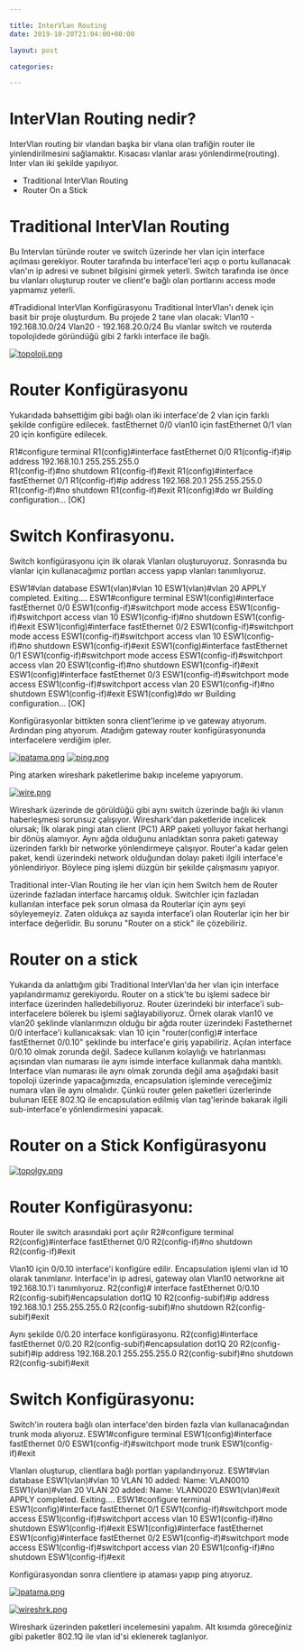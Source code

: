 ```yaml
---

title: InterVlan Routing 
date: 2019-10-20T21:04:00+00:00

layout: post

categories:

---
```



# InterVlan Routing  nedir? 

InterVlan routing bir vlandan başka bir vlana olan trafiğin router ile yinlendirilmesini sağlamaktır. Kısacası vlanlar arası yönlendirme(routing).
Inter vlan iki şekilde yapılıyor. 
- Traditional InterVlan Routing
- Router On a Stick

# Traditional InterVlan Routing

Bu Intervlan türünde router ve switch üzerinde her vlan için interface açılması gerekiyor.
Router tarafında bu interface'leri açıp o portu kullanacak vlan'ın ip adresi ve subnet bilgisini girmek yeterli.
Switch tarafında ise önce bu vlanları oluşturup router ve client'e bağlı olan portlarını access mode yapmamız yeterli.

#Tradidional InterVlan Konfigürasyonu
Traditional InterVlan'ı denek için basit bir proje oluşturdum.
Bu projede 2 tane vlan olacak:
Vlan10 - 192.168.10.0/24
Vlan20 - 192.168.20.0/24
Bu vlanlar switch ve routerda topolojidede göründüğü gibi 2 farklı interface ile bağlı.

[![topoloji.png](https://i.postimg.cc/CL27G2Qr/topoloji.png)](https://postimg.cc/hf9Vg2gV)

# Router Konfigürasyonu

Yukarıdada bahsettiğim gibi bağlı olan iki interface'de 2 vlan için farklı şekilde configüre edilecek.
fastEthernet 0/0 vlan10 için 
fastEthernet 0/1 vlan 20 için konfigüre edilecek.
 
R1#configure terminal 
R1(config)#interface fastEthernet 0/0
R1(config-if)#ip address 192.168.10.1 255.255.255.0  
R1(config-if)#no shutdown 
R1(config-if)#exit 
R1(config)#interface fastEthernet 0/1
R1(config-if)#ip address 192.168.20.1 255.255.255.0
R1(config-if)#no shutdown 
R1(config-if)#exit
R1(config)#do wr
Building configuration...
[OK]

# Switch Konfirasyonu.
Switch konfigürasyonu için ilk olarak Vlanları oluşturuyoruz.
Sonrasında bu vlanlar için kullanacağımız portları access yapıp vlanları tanımlıyoruz.

ESW1#vlan database 
ESW1(vlan)#vlan 10
ESW1(vlan)#vlan 20
APPLY completed.
Exiting....
ESW1#configure terminal 
ESW1(config)#interface fastEthernet 0/0
ESW1(config-if)#switchport mode access 
ESW1(config-if)#switchport access vlan 10
ESW1(config-if)#no shutdown 
ESW1(config-if)#exit
ESW1(config)#interface fastEthernet 0/2
ESW1(config-if)#switchport mode access 
ESW1(config-if)#switchport access vlan 10
ESW1(config-if)#no shutdown 
ESW1(config-if)#exit
ESW1(config)#interface fastEthernet 0/1
ESW1(config-if)#switchport mode access 
ESW1(config-if)#switchport access vlan 20
ESW1(config-if)#no shutdown 
ESW1(config-if)#exit
ESW1(config)#interface fastEthernet 0/3
ESW1(config-if)#switchport mode access 
ESW1(config-if)#switchport access vlan 20
ESW1(config-if)#no shutdown 
ESW1(config-if)#exit
ESW1(config)#do wr
Building configuration...
[OK]

Konfigürasyonlar bittikten sonra client'lerime ip ve gateway atıyorum. Ardından ping atıyorum.
Atadığım gateway router konfigürasyonunda interfacelere verdiğim ipler.

[![ipatama.png](https://i.postimg.cc/wjkk6YdV/ipatama.png)](https://postimg.cc/Xrp58hqG)
[![ping.png](https://i.postimg.cc/1R2qRV72/ping.png)](https://postimg.cc/pyQTqrHJ)

Ping atarken wireshark paketlerime bakıp inceleme yapıyorum.

[![wire.png](https://i.postimg.cc/g0gsky78/wire.png)](https://postimg.cc/QBW1f7hd)

Wireshark üzerinde de görüldüğü gibi aynı switch üzerinde bağlı iki vlanın haberleşmesi sorunsuz çalışıyor.
Wireshark'dan paketleride incelicek olursak;
İlk olarak pingi atan client (PC1) ARP paketi yolluyor fakat herhangi bir dönüş alamıyor.
Aynı ağda olduğunu anladıktan sonra paketi gateway üzerinden farklı bir networke yönlendirmeye çalışıyor.
Router'a kadar gelen paket, kendi üzerindeki network olduğundan dolayı paketi ilgili interface'e yönlendiriyor.
Böylece ping işlemi düzgün bir şekilde çalışmasını yapıyor.


Traditional inter-Vlan Routing ile her vlan için hem Switch hem de Router üzerinde fazladan interface harcamış olduk. 
Switchler için fazladan kullanılan interface pek sorun olmasa da Routerlar için aynı şeyi söyleyemeyiz. 
Zaten oldukça az sayıda interface’i olan Routerlar için her bir interface değerlidir. 
Bu sorunu "Router on a stick" ile çözebiliriz.


# Router on a stick 
Yukarıda da anlattığım gibi Traditional InterVlan'da her vlan için interface yapılandırmamız gerekiyordu.
Router on a stick'te bu işlemi sadece bir interface üzerinden halledebiliyoruz. 
Router üzerindeki bir interface'i sub-interfacelere bölerek bu işlemi sağlayabiliyoruz.
Örnek olarak vlan10 ve vlan20 şeklinde vlanlarımızın olduğu bir ağda router üzerindeki Fastethernet 0/0 interface'i kullanıcaksak:
vlan 10 için "router(config)# interface fastEthernet 0/0.10" şeklinde bu interface'e giriş yapabiliriz.
Açılan interface 0/0.10 olmak zorunda değil. Sadece kullanım kolaylığı ve hatırlanması açısından vlan numarası ile aynı isimde interface kullanmak daha mantıklı.
Interface vlan numarası ile aynı olmak zorunda değil ama aşağıdaki basit topoloji üzerinde yapacağımızda, encapsulation işleminde vereceğimiz numara vlan ile aynı olmalıdır.
Çünkü router gelen paketleri üzerlerinde bulunan IEEE 802.1Q ile encapsulation edilmiş vlan tag'lerinde bakarak ilgili sub-interface'e yönlendirmesini yapacak.

# Router on a Stick Konfigürasyonu

[![topolgy.png](https://i.postimg.cc/Bn15wDjF/topolgy.png)](https://postimg.cc/4YshYYb4)

# Router Konfigürasyonu:

Router ile switch arasındaki port açılır
R2#configure terminal 
R2(config)#interface fastEthernet 0/0
R2(config-if)#no shutdown 
R2(config-if)#exit 

Vlan10 için 0/0.10 interface'i konfigüre edilir.
Encapsulation işlemi vlan id 10 olarak tanımlanır.
Interface'in ip adresi, gateway olan Vlan10 networkne ait 192.168.10.1'i tanımlıyoruz.
R2(config)# interface fastEthernet 0/0.10
R2(config-subif)#encapsulation dot1Q 10
R2(config-subif)#ip address 192.168.10.1 255.255.255.0
R2(config-subif)#no shutdown 
R2(config-subif)#exit

Aynı şekilde 0/0.20 interface konfigürasyonu.
R2(config)#interface fastEthernet 0/0.20
R2(config-subif)#encapsulation dot1Q 20
R2(config-subif)#ip address 192.168.20.1 255.255.255.0
R2(config-subif)#no shutdown 
R2(config-subif)#exit

# Switch Konfigürasyonu:

Switch'in routera bağlı olan interface'den birden fazla vlan kullanacağından trunk moda alıyoruz.
ESW1#configure terminal 
ESW1(config)#interface fastEthernet 0/0
ESW1(config-if)#switchport mode trunk 
ESW1(config-if)#exit 

Vlanları oluşturup, clientlara bağlı portları yapılandırıyoruz.
ESW1#vlan database 
ESW1(vlan)#vlan 10 
VLAN 10 added:
    Name: VLAN0010
ESW1(vlan)#vlan 20
VLAN 20 added:
    Name: VLAN0020
ESW1(vlan)#exit
APPLY completed.
Exiting....
ESW1#configure terminal 
ESW1(config)#interface fastEthernet 0/1
ESW1(config-if)#switchport mode access 
ESW1(config-if)#switchport access vlan 10
ESW1(config-if)#no shutdown 
ESW1(config-if)#exit
ESW1(config)#interface fastEthernet 
ESW1(config)#interface fastEthernet 0/2
ESW1(config-if)#switchport mode access 
ESW1(config-if)#switchport access vlan 20
ESW1(config-if)#no shutdown 
ESW1(config-if)#exit

Konfigürasyondan sonra clientlere ip ataması yapıp ping atıyoruz.

[![ipatama.png](https://i.postimg.cc/SNGJrf7R/ipatama.png)](https://postimg.cc/zVVzDWQY)

[![wireshrk.png](https://i.postimg.cc/0jP9Mh4f/wireshrk.png)](https://postimg.cc/1nCkb7sn)

Wireshark üzerinden paketleri incelemesini yapalım.
Alt kısımda göreceğiniz gibi paketler 802.1Q ile vlan id'si eklenerek taglaniyor.
